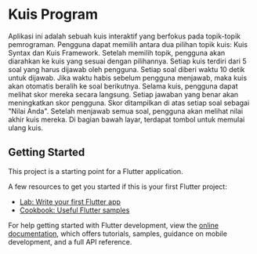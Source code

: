 # Kuis Program

Aplikasi ini adalah sebuah kuis interaktif yang berfokus pada topik-topik pemrograman. Pengguna dapat memilih antara dua pilihan topik kuis: Kuis Syntax dan Kuis Framework. Setelah memilih topik, pengguna akan diarahkan ke kuis yang sesuai dengan pilihannya. Setiap kuis terdiri dari 5 soal yang harus dijawab oleh pengguna. Setiap soal diberi waktu 10 detik untuk dijawab. Jika waktu habis sebelum pengguna menjawab, maka kuis akan otomatis beralih ke soal berikutnya. Selama kuis, pengguna dapat melihat skor mereka secara langsung. Setiap jawaban yang benar akan meningkatkan skor pengguna. Skor ditampilkan di atas setiap soal sebagai "Nilai Anda". Setelah menjawab semua soal, pengguna akan melihat nilai akhir kuis mereka. Di bagian bawah layar, terdapat tombol untuk memulai ulang kuis. 
## Getting Started

This project is a starting point for a Flutter application.

A few resources to get you started if this is your first Flutter project:

- [Lab: Write your first Flutter app](https://docs.flutter.dev/get-started/codelab)
- [Cookbook: Useful Flutter samples](https://docs.flutter.dev/cookbook)

For help getting started with Flutter development, view the
[online documentation](https://docs.flutter.dev/), which offers tutorials,
samples, guidance on mobile development, and a full API reference.
